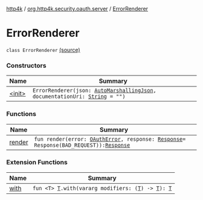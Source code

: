 [http4k](../../index.md) / [org.http4k.security.oauth.server](../index.md) / [ErrorRenderer](./index.md)

# ErrorRenderer

`class ErrorRenderer` [(source)](https://github.com/http4k/http4k/blob/master/http4k-security-oauth/src/main/kotlin/org/http4k/security/oauth/server/ErrorRenderer.kt#L14)

### Constructors

| Name | Summary |
|---|---|
| [&lt;init&gt;](-init-.md) | `ErrorRenderer(json: `[`AutoMarshallingJson`](../../org.http4k.format/-auto-marshalling-json/index.md)`, documentationUri: `[`String`](https://kotlinlang.org/api/latest/jvm/stdlib/kotlin/-string/index.html)` = "")` |

### Functions

| Name | Summary |
|---|---|
| [render](render.md) | `fun render(error: `[`OAuthError`](../-o-auth-error/index.md)`, response: `[`Response`](../../org.http4k.core/-response/index.md)` = Response(BAD_REQUEST)): `[`Response`](../../org.http4k.core/-response/index.md) |

### Extension Functions

| Name | Summary |
|---|---|
| [with](../../org.http4k.core/with.md) | `fun <T> `[`T`](../../org.http4k.core/with.md#T)`.with(vararg modifiers: (`[`T`](../../org.http4k.core/with.md#T)`) -> `[`T`](../../org.http4k.core/with.md#T)`): `[`T`](../../org.http4k.core/with.md#T) |
